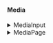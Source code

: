 #### Media

<details>
  <summary>MediaInput</summary>
  
El componente MediaInput es una herramienta para seleccionar y cargar imágenes. Puede manejar tanto una sola imagen como múltiples imágenes. Proporciona una interfaz de usuario para cargar y previsualizar imágenes, y también se integra con Modal y MediaPage para una experiencia de usuario más completa.

```tsx
import {
    MediaInput,
    MediaInputProps,
} from "fenextjs-component/cjs/Media/Input";

<MediaInput
    titleView="Seleccionar Imagen"
    textView="Haga clic para seleccionar o cargar una imagen."
    defaultValue={[
        { src: "url_de_la_imagen_1", name: "imagen_1.jpg" },
        { src: "url_de_la_imagen_2", name: "imagen_2.jpg" },
    ]}
    multiple={true}
    onChange={handleImageChange}
    ButtonUploadProps={{
        children: "Cargar Imagen",
        full: true,
    }}
    MediaPageProps={{
        title: "Galería de Imágenes",
        description: "Seleccione las imágenes para su galería.",
        images: [
            { src: "url_de_la_imagen_1", name: "imagen_1.jpg" },
            { src: "url_de_la_imagen_2", name: "imagen_2.jpg" },
        ],
    }}
/>;
```

</details>

<details>
  <summary>MediaPage</summary>

El componente MediaPage es una interfaz para mostrar y gestionar imágenes. Permite al usuario cargar, seleccionar y eliminar imágenes. Puede usarse en conjunto con InputUpload y proporciona opciones para previsualizar, descargar y eliminar imágenes.

```tsx
import { MediaPage, MediaPageProps } from "fenextjs-component/cjs/Media/Page";

<MediaPage
    defaultValue={[
        { src: "url_de_la_imagen_1", name: "imagen_1.jpg" },
        { src: "url_de_la_imagen_2", name: "imagen_2.jpg" },
    ]}
    multiple={true}
    onChange={handleImageChange}
    onUploadImg={handleImageUpload}
    onDeleteImg={handleImageDelete}
/>;
```

</details>
